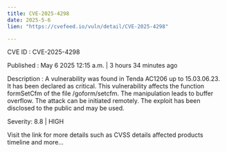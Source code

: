 ```yaml
---
title: CVE-2025-4298
date: 2025-5-6
lien: "https://cvefeed.io/vuln/detail/CVE-2025-4298"

---
```


CVE ID : CVE-2025-4298

Published :  May 6
2025
12:15 a.m. | 3 hours
34 minutes ago

Description : A vulnerability was found in Tenda AC1206 up to 15.03.06.23. It has been declared as critical. This vulnerability affects the function formSetCfm of the file /goform/setcfm. The manipulation leads to buffer overflow. The attack can be initiated remotely. The exploit has been disclosed to the public and may be used.

Severity: 8.8 | HIGH

Visit the link for more details
such as CVSS details
affected products
timeline
and more...
